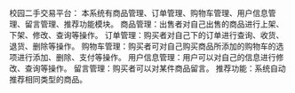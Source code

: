 校园二手交易平台：
本系统有商品管理、订单管理、购物车管理、用户信息管理、留言管理、推荐功能模块。
商品管理：出售者对自己出售的商品进行上架、下架、修改、查询等操作。
    订单管理：购买者对自己下的订单进行查询、收货、退货、删除等操作。
    购物车管理：购买者可对自己购买商品所添加的购物车的选项进行添加、删除、支付等操作。
    用户信息管理：用户可以对自己的信息进行修改、查询等操作。
    留言管理：购买者可以对某件商品留言。
    推荐功能：系统自动推荐相同类型的商品。 